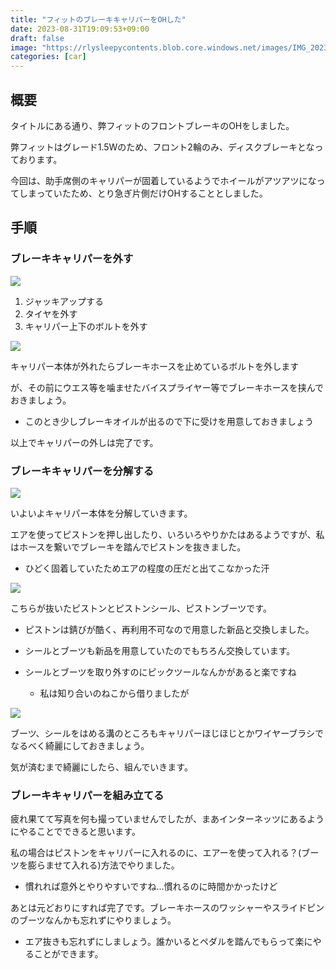 ```yaml
---
title: "フィットのブレーキキャリパーをOHした"
date: 2023-08-31T19:09:53+09:00
draft: false
image: "https://rlysleepycontents.blob.core.windows.net/images/IMG_20230831_233010.jpg?width=1064&height=599"
categories: [car]
---
```


## 概要
タイトルにある通り、弊フィットのフロントブレーキのOHをしました。

弊フィットはグレード1.5Wのため、フロント2輪のみ、ディスクブレーキとなっております。

今回は、助手席側のキャリパーが固着しているようでホイールがアツアツになってしまっていたため、とり急ぎ片側だけOHすることとしました。

## 手順

### ブレーキキャリパーを外す
![](https://rlysleepycontents.blob.core.windows.net/images/IMG_20230831_225731.jpg)

1. ジャッキアップする
2. タイヤを外す
3. キャリパー上下のボルトを外す

![](https://rlysleepycontents.blob.core.windows.net/images/IMG_20230831_232953.jpg?width=1064&height=599)

キャリパー本体が外れたらブレーキホースを止めているボルトを外します

が、その前にウエス等を噛ませたバイスプライヤー等でブレーキホースを挟んでおきましょう。

- このとき少しブレーキオイルが出るので下に受けを用意しておきましょう

以上でキャリパーの外しは完了です。

### ブレーキキャリパーを分解する
![](https://rlysleepycontents.blob.core.windows.net/images/IMG_20230831_233000.jpg)

いよいよキャリパー本体を分解していきます。

エアを使ってピストンを押し出したり、いろいろやりかたはあるようですが、私はホースを繋いでブレーキを踏んでピストンを抜きました。

- ひどく固着していたためエアの程度の圧だと出てこなかった汗

![](https://rlysleepycontents.blob.core.windows.net/images/IMG_20230831_233010.jpg?width=1064&height=599)

こちらが抜いたピストンとピストンシール、ピストンブーツです。

- ピストンは錆びが酷く、再利用不可なので用意した新品と交換しました。

- シールとブーツも新品を用意していたのでもちろん交換しています。

- シールとブーツを取り外すのにピックツールなんかがあると楽ですね

    - 私は知り合いのねこから借りましたが

![](https://rlysleepycontents.blob.core.windows.net/images/IMG_20230831_233007.jpg?width=1064&height=599)

ブーツ、シールをはめる溝のところもキャリパーほじほじとかワイヤーブラシでなるべく綺麗にしておきましょう。

気が済むまで綺麗にしたら、組んでいきます。

### ブレーキキャリパーを組み立てる

疲れ果てて写真を何も撮っていませんでしたが、まあインターネッツにあるようにやることでできると思います。

私の場合はピストンをキャリパーに入れるのに、エアーを使って入れる？(ブーツを膨らませて入れる)方法でやりました。

- 慣れれば意外とやりやすいですね...慣れるのに時間かかったけど

あとは元どおりにすれば完了です。ブレーキホースのワッシャーやスライドピンのブーツなんかも忘れずにやりましょう。

- エア抜きも忘れずにしましょう。誰かいるとペダルを踏んでもらって楽にやることができます。

